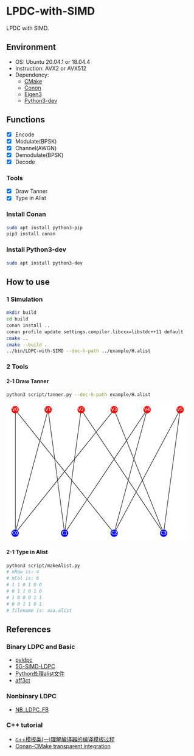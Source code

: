 # LPDC-with-SIMD

LPDC with SIMD.

## Environment

- OS: Ubuntu 20.04.1 or 18.04.4
- Instruction: AVX2 or AVX512
- Dependency:
  - [CMake](https://cmake.org/)
  - [Conon](https://conan.io/)
  - [Eigen3](http://eigen.tuxfamily.org)
  - [Python3-dev](https://www.python.org/)

## Functions

- [x] Encode
- [x] Modulate(BPSK)
- [x] Channel(AWGN)
- [x] Demodulate(BPSK)
- [x] Decode

### Tools

- [x] Draw Tanner
- [x] Type in Alist

### Install Conan

```Bash
sudo apt install python3-pip
pip3 install conan
```

### Install Python3-dev

```Bash
sudo apt install python3-dev
```

## How to use

### 1 Simulation

```Bash
mkdir build
cd build
conan install ..
conan profile update settings.compiler.libcxx=libstdc++11 default
cmake ..
cmake --build .
../bin/LDPC-with-SIMD --dec-h-path ../example/H.alist
```

### 2 Tools

#### 2-1 Draw Tanner

```Bash
python3 script/tanner.py --dec-h-path example/H.alist
```

![](assets/tanner.png)

#### 2-1 Type in Alist

```Bash
python3 script/makeAlist.py
# nRow is: 4
# nCol is: 6
# 1 1 0 1 0 0 
# 0 1 1 0 1 0
# 1 0 0 0 1 1
# 0 0 1 1 0 1
# filename is: aaa.alist
```

## References

### Binary LDPC and Basic

- [pyldpc](https://github.com/hichamjanati/pyldpc.git)
- [5G-SIMD-LDPC](https://github.com/SherlockHsu/5G-SIMD-LDPC)
- [Python处理alist文件](https://www.cnblogs.com/lingr7/p/13038410.html)
- [aff3ct](https://github.com/aff3ct/aff3ct)

### Nonbinary LDPC

- [NB_LDPC_FB](https://github.com/cedricomarchando/NB_LDPC_FB)

### C++ tutorial

- [c++模板类(一)理解编译器的编译模板过程](http://blog.csdn.net/onafioo/article/details/29857281)
- [Conan-CMake transparent integration](https://blog.conan.io/2018/06/11/Transparent-CMake-Integration.html)